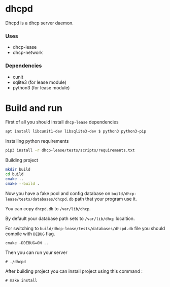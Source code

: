 # dhcpd
 Dhcpd is a dhcp server daemon.

### Uses
 - dhcp-lease
 - dhcp-network

### Dependencies
 - cunit
 - sqlite3 (for lease module)
 - python3 (for lease module)

# Build and run

First of all you should install `dhcp-lease` dependencies

```bash
apt install libcunit1-dev libsqlite3-dev $ python3 python3-pip
```

Installing python requirements

```bash
pip3 install -r dhcp-lease/tests/scripts/requirements.txt
```

Building project

```bash
mkdir build
cd build
cmake ..
cmake --build .
```

Now you have a fake pool and config database on `build/dhcp-lease/tests/databases/dhcpd.db`
path that your program use it.

You can copy `dhcpd.db` to `/var/lib/dhcp`.

By default your database path sets to `/var/lib/dhcp` localtion.

For switching to `build/dhcp-lease/tests/databases/dhcpd.db` file you should compile with `DEBUG` flag.

```
cmake -DDEBUG=ON ..
```

Then you can run your server

```
# ./dhcpd
```

After building project you can install project using this command :

```
# make install
```
